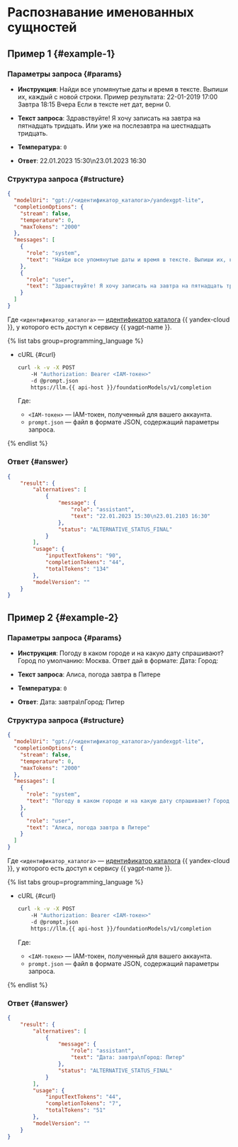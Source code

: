 # Распознавание именованных сущностей

## Пример 1 {#example-1}

### Параметры запроса {#params}

* **Инструкция**: Найди все упомянутые даты и время в тексте. Выпиши их, каждый с новой строки. Пример результата: 22-01-2019 17:00 Завтра 18:15 Вчера Если в тексте нет дат, верни 0.

* **Текст запроса**: Здравствуйте! Я хочу записать на завтра на пятнадцать тридцать. Или уже на послезавтра на шестнадцать тридцать.

* **Температура**: `0`

* **Ответ**: 22.01.2023 15:30\n23.01.2023 16:30

### Структура запроса {#structure}

```json
{
  "modelUri": "gpt://<идентификатор_каталога>/yandexgpt-lite",
  "completionOptions": {
    "stream": false,
    "temperature": 0,
    "maxTokens": "2000"
  },
  "messages": [
    {
      "role": "system",
      "text": "Найди все упомянутые даты и время в тексте. Выпиши их, каждый с новой строки. Пример результата: 22-01-2019 17:00 Завтра 18:15 Вчера Если в тексте нет дат, верни 0"
    },
    {
      "role": "user",
      "text": "Здравствуйте! Я хочу записать на завтра на пятнадцать тридцать. Или уже на послезавтра на шестнадцать тридцать."
    }
  ]
}
```

Где `<идентификатор_каталога>` — [идентификатор каталога](../../resource-manager/operations/folder/get-id.md) {{ yandex-cloud }}, у которого есть доступ к сервису {{ yagpt-name }}.

{% list tabs group=programming_language %}

- cURL {#curl}

	```bash
	curl -k -v -X POST
     	-H "Authorization: Bearer <IAM-токен>"
     	-d @prompt.json
     	https://llm.{{ api-host }}/foundationModels/v1/completion
	```

	Где:

	* `<IAM-токен>` — IAM-токен, полученный для вашего аккаунта.
	* `prompt.json` — файл в формате JSON, содержащий параметры запроса.

{% endlist %}

### Ответ {#answer}

```json
{
    "result": {
        "alternatives": [
            {
                "message": {
                    "role": "assistant",
                    "text": "22.01.2023 15:30\n23.01.2103 16:30"
                },
                "status": "ALTERNATIVE_STATUS_FINAL"
            }
        ],
        "usage": {
            "inputTextTokens": "90",
            "completionTokens": "44",
            "totalTokens": "134"
        },
        "modelVersion": ""
    }
}
```

## Пример 2 {#example-2}

### Параметры запроса {#params}

* **Инструкция**: Погоду в каком городе и на какую дату спрашивают? Город по умолчанию: Москва. Ответ дай в формате: Дата: Город:

* **Текст запроса**: Алиса, погода завтра в Питере

* **Температура**: `0`

* **Ответ**: Дата: завтра\nГород: Питер

### Структура запроса {#structure}

```json
{
  "modelUri": "gpt://<идентификатор_каталога>/yandexgpt-lite",
  "completionOptions": {
    "stream": false,
    "temperature": 0,
    "maxTokens": "2000"
  },
  "messages": [
    {
      "role": "system",
      "text": "Погоду в каком городе и на какую дату спрашивают? Город по умолчанию: Москва. Ответ дай в формате: Дата: Город:"
    },
    {
      "role": "user",
      "text": "Алиса, погода завтра в Питере"
    }
  ]
}
```

Где `<идентификатор_каталога>` — [идентификатор каталога](../../resource-manager/operations/folder/get-id.md) {{ yandex-cloud }}, у которого есть доступ к сервису {{ yagpt-name }}.

{% list tabs group=programming_language %}

- cURL {#curl}

	```bash
	curl -k -v -X POST
     	-H "Authorization: Bearer <IAM-токен>"
     	-d @prompt.json
     	https://llm.{{ api-host }}/foundationModels/v1/completion
	```

	Где:

	* `<IAM-токен>` — IAM-токен, полученный для вашего аккаунта.
	* `prompt.json` — файл в формате JSON, содержащий параметры запроса.

{% endlist %}

### Ответ {#answer}

```json
{
    "result": {
        "alternatives": [
            {
                "message": {
                    "role": "assistant",
                    "text": "Дата: завтра\nГород: Питер"
                },
                "status": "ALTERNATIVE_STATUS_FINAL"
            }
        ],
        "usage": {
            "inputTextTokens": "44",
            "completionTokens": "7",
            "totalTokens": "51"
        },
        "modelVersion": ""
    }
}
```
